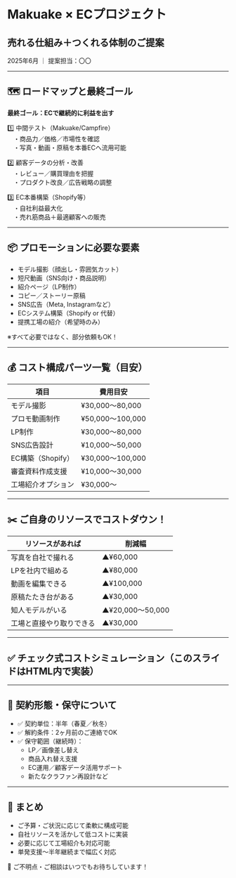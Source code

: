 ﻿# Makuake × ECプロジェクト  
## 売れる仕組み＋つくれる体制のご提案  
2025年6月 ｜ 提案担当：〇〇

---

## 🗺 ロードマップと最終ゴール

**最終ゴール：ECで継続的に利益を出す**

1️⃣ 中間テスト（Makuake/Campfire）  
　・商品力／価格／市場性を確認  
　・写真・動画・原稿を本番ECへ流用可能

2️⃣ 顧客データの分析・改善  
　・レビュー／購買理由を把握  
　・プロダクト改良／広告戦略の調整

3️⃣ EC本番構築（Shopify等）  
　・自社利益最大化  
　・売れ筋商品＋最適顧客への販売

---

## 📦 プロモーションに必要な要素

- モデル撮影（顔出し・雰囲気カット）  
- 短尺動画（SNS向け・商品説明）  
- 紹介ページ（LP制作）  
- コピー／ストーリー原稿  
- SNS広告（Meta, Instagramなど）  
- ECシステム構築（Shopify or 代替）  
- 提携工場の紹介（希望時のみ）

※すべて必要ではなく、部分依頼もOK！

---

## 💰 コスト構成パーツ一覧（目安）

| 項目             | 費用目安       |
|------------------|----------------|
| モデル撮影         | ¥30,000〜80,000 |
| プロモ動画制作       | ¥50,000〜100,000 |
| LP制作            | ¥30,000〜80,000 |
| SNS広告設計         | ¥10,000〜50,000 |
| EC構築（Shopify）    | ¥30,000〜100,000 |
| 審査資料作成支援     | ¥10,000〜30,000 |
| 工場紹介オプション    | ¥30,000〜         |

---

## ✂️ ご自身のリソースでコストダウン！

| リソースがあれば        | 削減幅           |
|-------------------------|------------------|
| 写真を自社で撮れる         | ▲¥60,000         |
| LPを社内で組める           | ▲¥80,000         |
| 動画を編集できる           | ▲¥100,000        |
| 原稿たたき台がある         | ▲¥30,000         |
| 知人モデルがいる           | ▲¥20,000〜50,000 |
| 工場と直接やり取りできる    | ▲¥30,000         |

---

## ✅ チェック式コストシミュレーション（このスライドはHTML内で実装）

---

## 📅 契約形態・保守について

- ✅ 契約単位：半年（春夏／秋冬）  
- ✅ 解約条件：2ヶ月前のご連絡でOK  
- ✅ 保守範囲（継続時）：
  - LP／画像差し替え
  - 商品入れ替え支援
  - EC運用／顧客データ活用サポート
  - 新たなクラファン再設計など

---

## 🤝 まとめ

- ご予算・ご状況に応じて柔軟に構成可能  
- 自社リソースを活かして低コストに実装  
- 必要に応じて工場紹介も対応可能  
- 単発支援〜半年継続まで幅広く対応

📩 ご不明点・ご相談はいつでもお待ちしています！

